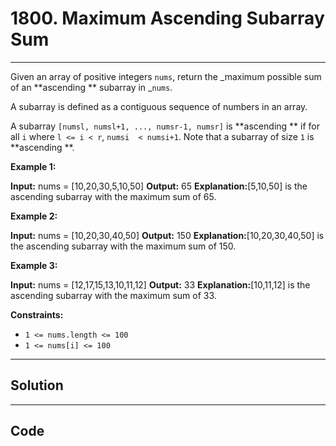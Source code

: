 # 1800. Maximum Ascending Subarray Sum

---

Given an array of positive integers `nums`, return the _maximum possible sum of an **ascending ** subarray in _`nums`.

A subarray is defined as a contiguous sequence of numbers in an array.

A subarray `[numsl, numsl+1, ..., numsr-1, numsr]` is **ascending ** if for all `i` where `l <= i < r`, `numsi  < numsi+1`. Note that a subarray of size `1` is **ascending **.

 

**Example 1:**


**Input:** nums = [10,20,30,5,10,50]
**Output:** 65
**Explanation:**[5,10,50] is the ascending subarray with the maximum sum of 65.


**Example 2:**


**Input:** nums = [10,20,30,40,50]
**Output:** 150
**Explanation:**[10,20,30,40,50] is the ascending subarray with the maximum sum of 150.


**Example 3:**


**Input:** nums = [12,17,15,13,10,11,12]
**Output:** 33
**Explanation:**[10,11,12] is the ascending subarray with the maximum sum of 33.


 

**Constraints:**

  * `1 <= nums.length <= 100`
  * `1 <= nums[i] <= 100`

---

## Solution



---

## Code
```python


```